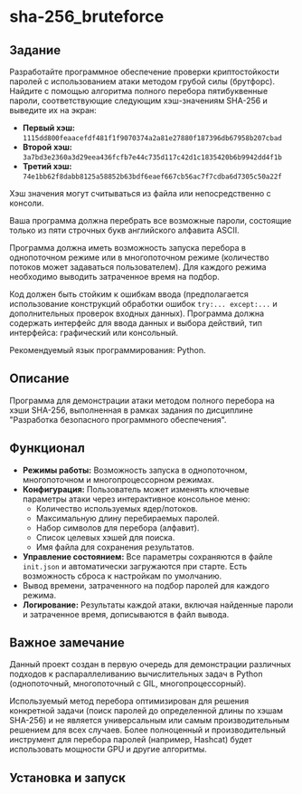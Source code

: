 # sha-256_bruteforce

## Задание

Разработайте программное обеспечение проверки криптостойкости паролей с использованием атаки методом грубой силы (брутфорс). Найдите с помощью алгоритма полного перебора пятибуквенные пароли, соответствующие следующим хэш-значениям SHA-256 и выведите их на экран:

- **Первый хэш:** `1115dd800feaacefdf481f1f9070374a2a81e27880f187396db67958b207cbad`
- **Второй хэш:** `3a7bd3e2360a3d29eea436fcfb7e44c735d117c42d1c1835420b6b9942dd4f1b`
- **Третий хэш:** `74e1bb62f8dabb8125a58852b63bdf6eaef667cb56ac7f7cdba6d7305c50a22f`

Хэш значения могут считываться из файла или непосредственно с консоли.

Ваша программа должна перебрать все возможные пароли, состоящие только из пяти строчных букв английского алфавита ASCII.

Программа должна иметь возможность запуска перебора в однопоточном режиме или в многопоточном режиме (количество потоков может задаваться пользователем). Для каждого режима необходимо выводить затраченное время на подбор.

Код должен быть стойким к ошибкам ввода (предполагается использование конструкций обработки ошибок `try:... except:...` и дополнительных проверок входных данных). Программа должна содержать интерфейс для ввода данных и выбора действий, тип интерфейса: графический или консольный.

Рекомендуемый язык программирования: Python.

## Описание

Программа для демонстрации атаки методом полного перебора на хэши SHA-256, выполненная в рамках задания по дисциплине "Разработка безопасного программного обеспечения".

## Функционал

- **Режимы работы:** Возможность запуска в однопоточном, многопоточном и многопроцессорном режимах.
- **Конфигурация:** Пользователь может изменять ключевые параметры атаки через интерактивное консольное меню:
  - Количество используемых ядер/потоков.
  - Максимальную длину перебираемых паролей.
  - Набор символов для перебора (алфавит).
  - Список целевых хэшей для поиска.
  - Имя файла для сохранения результатов.
- **Управление состоянием:** Все параметры сохраняются в файле `init.json` и автоматически загружаются при старте. Есть возможность сброса к настройкам по умолчанию.
- Вывод времени, затраченного на подбор паролей для каждого режима.
- **Логирование:** Результаты каждой атаки, включая найденные пароли и затраченное время, дописываются в файл вывода.

## Важное замечание

Данный проект создан в первую очередь для демонстрации различных подходов к распараллеливанию вычислительных задач в Python (однопоточный, многопоточный с GIL, многопроцессорный).

Используемый метод перебора оптимизирован для решения конкретной задачи (поиск паролей до определенной длины по хэшам SHA-256) и не является универсальным или самым производительным решением для всех случаев. Более полноценный и производительный инструмент для перебора паролей (например, Hashcat) будет использовать мощности GPU и другие алгоритмы.

## Установка и запуск
